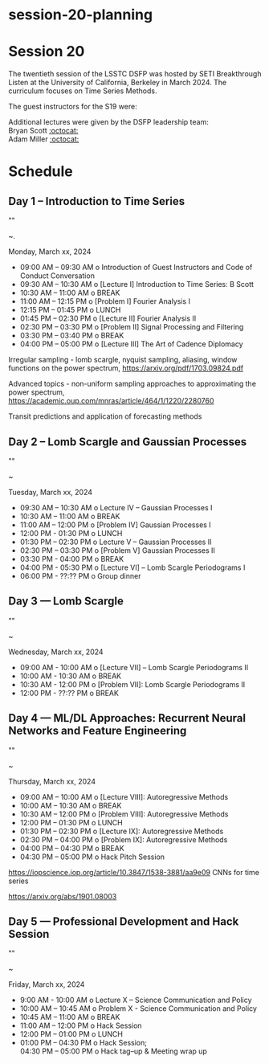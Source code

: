 # session-20-planning

# Session 20

The twentieth session of the LSSTC DSFP was hosted by SETI Breakthrough Listen at the University of California, Berkeley in March 2024. The curriculum focuses on Time Series Methods.

The guest instructors for the S19 were:  


Additional lectures were given by the DSFP leadership team:  
Bryan Scott [:octocat:](https://github.com/bscot)  
Adam Miller [:octocat:](https://github.com/adamamiller)   


# Schedule


## Day 1 – Introduction to Time Series 

""

~. 

Monday, March xx, 2024

 * 09:00 AM – 09:30 AM  o Introduction of Guest Instructors and Code of Conduct Conversation 
 * 09:30 AM – 10:30 AM  o [Lecture I] Introduction to Time Series: B Scott
 * 10:30 AM – 11:00 AM  o  BREAK
 * 11:00 AM – 12:15 PM  o  [Problem I] Fourier Analysis I 
 * 12:15 PM – 01:45 PM  o  LUNCH
 * 01:45 PM – 02:30 PM  o [Lecture II] Fourier Analysis II 
 * 02:30 PM – 03:30 PM  o [Problem II] Signal Processing and Filtering
 * 03:30 PM – 03:40 PM  o  BREAK
 * 04:00 PM – 05:00 PM  o [Lecture III] The Art of Cadence Diplomacy 

Irregular sampling - lomb scargle, nyquist sampling, aliasing, window functions on the power spectrum, https://arxiv.org/pdf/1703.09824.pdf

Advanced topics - non-uniform sampling approaches to approximating the power spectrum, https://academic.oup.com/mnras/article/464/1/1220/2280760

Transit predictions and application of forecasting methods  
 
## Day 2 – Lomb Scargle and Gaussian Processes

""

~


Tuesday, March xx, 2024

 * 09:30 AM – 10:30 AM  o Lecture IV – Gaussian Processes I 
 * 10:30 AM – 11:00 AM  o  BREAK
 * 11:00 AM – 12:00 PM  o [Problem IV] Gaussian Processes I
 * 12:00 PM - 01:30 PM o LUNCH 
 * 01:30 PM – 02:30 PM  o Lecture V – Gaussian Processes II
 * 02:30 PM – 03:30 PM  o [Problem V] Gaussian Processes II
 * 03:30 PM - 04:00 PM o BREAK 
 * 04:00 PM - 05:30 PM o [Lecture VI] – Lomb Scargle Periodograms I
 * 06:00 PM - ??:?? PM o Group dinner 
 
## Day 3 — Lomb Scargle 

""

~ 

Wednesday, March xx, 2024

* 09:00 AM - 10:00 AM o [Lecture VII] – Lomb Scargle Periodograms II
* 10:00 AM - 10:30 AM o BREAK
* 10:30 AM - 12:00 PM o [Problem VII]: Lomb Scargle Periodograms II
* 12:00 PM - ??:?? PM o BREAK

## Day 4 — ML/DL Approaches: Recurrent Neural Networks and Feature Engineering

""

~

Thursday, March xx, 2024

* 09:00 AM – 10:00 AM o [Lecture VIII]: Autoregressive Methods
* 10:00 AM – 10:30 AM o BREAK 
* 10:30 AM – 12:00 PM o [Problem VIII]:  Autoregressive Methods
* 12:00 PM – 01:30 PM o LUNCH
* 01:30 PM – 02:30 PM o [Lecture IX]:  Autoregressive Methods
* 02:30 PM – 04:00 PM o [Problem IX]:  Autoregressive Methods
* 04:00 PM – 04:30 PM o BREAK 
* 04:30 PM – 05:00 PM o Hack Pitch Session  

https://iopscience.iop.org/article/10.3847/1538-3881/aa9e09 CNNs for time series 

https://arxiv.org/abs/1901.08003 
 
## Day 5 — Professional Development and Hack Session

""

~

Friday, March xx, 2024

* 9:00 AM - 10:00  AM o Lecture X – Science Communication and Policy 
* 10:00 AM – 10:45 AM o Problem X - Science Communication and Policy
* 10:45 AM – 11:00 AM o BREAK 
* 11:00 AM – 12:00 PM o Hack Session 
* 12:00 PM – 01:00 PM o LUNCH 
* 01:00 PM – 04:30 PM o Hack Session;  
04:30 PM – 05:00 PM o Hack tag–up & Meeting wrap up 
